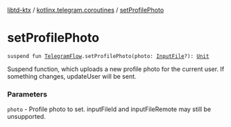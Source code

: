 [libtd-ktx](../index.md) / [kotlinx.telegram.coroutines](index.md) / [setProfilePhoto](./set-profile-photo.md)

# setProfilePhoto

`suspend fun `[`TelegramFlow`](../kotlinx.telegram.core/-telegram-flow/index.md)`.setProfilePhoto(photo: `[`InputFile`](https://tdlibx.github.io/td/docs/org/drinkless/td/libcore/telegram/TdApi.InputFile.html)`?): `[`Unit`](https://kotlinlang.org/api/latest/jvm/stdlib/kotlin/-unit/index.html)

Suspend function, which uploads a new profile photo for the current user. If something changes,
updateUser will be sent.

### Parameters

`photo` - Profile photo to set. inputFileId and inputFileRemote may still be unsupported.